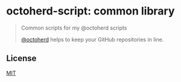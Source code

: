 # octoherd-script: common library

> Common scripts for my @octoherd scripts
>
> [@octoherd](https://github.com/octoherd/) helps to keep your GitHub repositories in line.

## License

[MIT](license)
